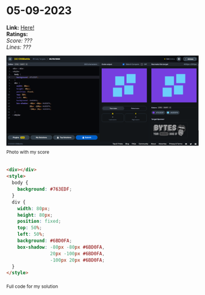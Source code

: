 # 05-09-2023

**Link:** [Here!](https://cssbattle.dev/play/AXGhRdSBRbFCfpYCstpM)
<br>
**Ratings:**
<br>
*Score: ???*
<br>
*Lines: ???*

![05-09-2023](/daily-targets/05-09-2023/05-09-2023-solution.png)
<sub>Photo with my score</sub>
<br>
<br>

```html
<div></div>
<style>
  body {
    background: #763EDF;
  }
  div {
    width: 80px;
    height: 80px;
    position: fixed;
    top: 50%;
    left: 50%;
    background: #6BD0FA;
    box-shadow: -80px -80px #6BD0FA,
                20px -100px #6BD0FA,
                -100px 20px #6BD0FA;
  }
</style>
```
<sub>Full code for my solution</sub>
